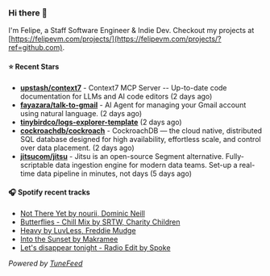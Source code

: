 ### Hi there 👋

I'm Felipe, a Staff Software Engineer & Indie Dev. Checkout my projects at [https://felipevm.com/projects/](https://felipevm.com/projects/?ref=github.com).

#### ⭐ Recent Stars
- **[upstash/context7](https://github.com/upstash/context7)** - Context7 MCP Server -- Up-to-date code documentation for LLMs and AI code editors (2 days ago)
- **[fayazara/talk-to-gmail](https://github.com/fayazara/talk-to-gmail)** - AI Agent for managing your Gmail account using natural language. (2 days ago)
- **[tinybirdco/logs-explorer-template](https://github.com/tinybirdco/logs-explorer-template)** (2 days ago)
- **[cockroachdb/cockroach](https://github.com/cockroachdb/cockroach)** - CockroachDB — the cloud native, distributed SQL database designed for high availability, effortless scale, and control over data placement. (2 days ago)
- **[jitsucom/jitsu](https://github.com/jitsucom/jitsu)** - Jitsu is an open-source Segment alternative. Fully-scriptable data ingestion engine for modern data teams. Set-up a real-time data pipeline in minutes, not days (5 days ago)

#### 🎧 Spotify recent tracks
- [Not There Yet by nourii, Dominic Neill](https://open.spotify.com/track/3UOQJuyqH7pyLSHmI45hOQ)
- [Butterflies - Chill Mix by SRTW, Charity Children](https://open.spotify.com/track/7w9NOqoeE3Zfv19VYMRMxF)
- [Heavy by LuvLess, Freddie Mudge](https://open.spotify.com/track/4oQYtbsHz7RjRcs9V9oPEo)
- [Into the Sunset by Makramee](https://open.spotify.com/track/2NBKmOfbSxjbwdsWn6xR65)
- [Let&#39;s disappear tonight - Radio Edit by Spoke](https://open.spotify.com/track/3CZDfvbHG6bQ0wYVjAaMqI)

_Powered by [TuneFeed](https://tunefeed.app?ref=github.com)_
